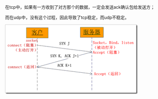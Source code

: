 
在tcp中，如果有一方收到了对方那个的数据，一定会发送ack确认包给发送方；

而在udp中，没有这个过程，因此导致了tcp稳定，而udp不稳定。

![tcp三次握手](tcp三次握手.png)
